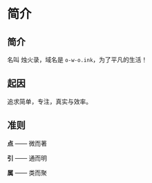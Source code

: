 # 简介

## 简介 <a id="article-title"></a>

名叫 烛火录，域名是 `o-w-o.ink`，为了平凡的生活！

## 起因 <a id="RKBk6"></a>

追求简单，专注，真实与效率。

## 准则 <a id="the3a"></a>

**点** —— 微而著

**引** —— 通而明

**属** —— 类而聚

